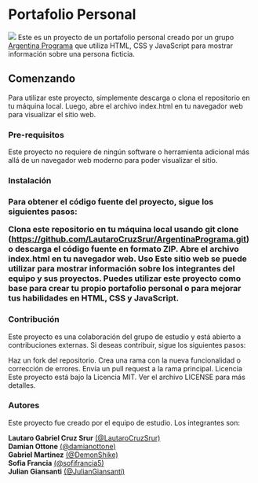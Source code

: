 <h1>Portafolio Personal</h1>
<img src="./img/argentinaprograma.png">
Este es un proyecto de un portafolio personal creado por un grupo <a href="https://www.argentina.gob.ar/economia/conocimiento/argentina-programa">Argentina Programa</a> que utiliza HTML, CSS y JavaScript para mostrar información sobre una persona ficticia.

<h2>Comenzando</h2>
Para utilizar este proyecto, simplemente descarga o clona el repositorio en tu máquina local. Luego, abre el archivo index.html en tu navegador web para visualizar el sitio web.

<h3>Pre-requisitos</h3>
Este proyecto no requiere de ningún software o herramienta adicional más allá de un navegador web moderno para poder visualizar el sitio.

<h3>Instalación<h3>
Para obtener el código fuente del proyecto, sigue los siguientes pasos:

Clona este repositorio en tu máquina local usando git clone (<a>https://github.com/LautaroCruzSrur/ArgentinaPrograma.git</a>) o descarga el código fuente en formato ZIP.
Abre el archivo index.html en tu navegador web.
Uso
Este sitio web se puede utilizar para mostrar información sobre los integrantes del equipo y sus proyectos. Puedes utilizar este proyecto como base para crear tu propio portafolio personal o para mejorar tus habilidades en HTML, CSS y JavaScript.

<h3>Contribución</h3>
Este proyecto es una colaboración del grupo de estudio y está abierto a contribuciones externas. Si deseas contribuir, sigue los siguientes pasos:

Haz un fork del repositorio.
Crea una rama con la nueva funcionalidad o corrección de errores.
Envía un pull request a la rama principal.
Licencia
Este proyecto está bajo la Licencia MIT. Ver el archivo LICENSE para más detalles.

<h3>Autores</h3>
Este proyecto fue creado por el equipo de estudio. Los integrantes son:

<strong>Lautaro Gabriel Cruz Srur</strong> <a href="https://github.com/LautaroCruzSrur">(@LautaroCruzSrur)</a><br>
<strong>Damian Ottone</strong> <a href="https://github.com/damianottone">(@damianottone)</a><br>
<strong>Gabriel Martinez</strong> <a href="https://github.com/DemonShike">(@DemonShike)</a><br>
<strong>Sofia Francia</strong> <a href="https://github.com/sofifrancia5">(@sofifrancia5)</a><br>
<strong>Julian Giansanti</strong> <a href="https://github.com/JulianGiansanti">(@JulianGiansanti)</a>